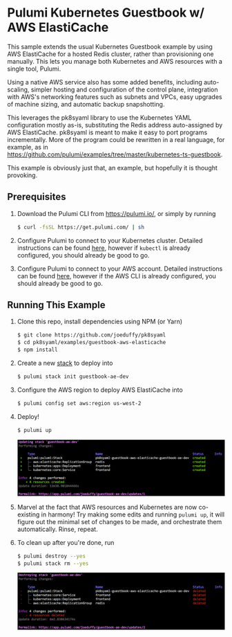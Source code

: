 # Pulumi Kubernetes Guestbook w/ AWS ElastiCache

This sample extends the usual Kubernetes Guestbook example by using AWS ElastiCache for a hosted Redis cluster, rather
than provisioning one manually.  This lets you manage both Kubernetes and AWS resources with a single tool, Pulumi.

Using a native AWS service also has some added benefits, including auto-scaling, simpler hosting and configuration
of the control plane, integration with AWS's networking features such as subnets and VPCs, easy upgrades of machine
sizing, and automatic backup snapshotting.

This leverages the pk8syaml library to use the Kubernetes YAML configuration mostly as-is, substituting the
Redis address auto-assigned by AWS ElastiCache.  pk8syaml is meant to make it easy to port programs incrementally.
More of the program could be rewritten in a real language, for example, as in
https://github.com/pulumi/examples/tree/master/kubernetes-ts-guestbook.

This example is obviously just that, an example, but hopefully it is thought provoking.

## Prerequisites

1. Download the Pulumi CLI from https://pulumi.io/, or simply by running

    ```bash
    $ curl -fsSL https://get.pulumi.com/ | sh
    ```

2. Configure Pulumi to connect to your Kubernetes cluster.  Detailed instructions can be found
    [here](https://pulumi.io/install/kubernetes.html), however if `kubectl` is already configured,
    you should already be good to go.

3. Configure Pulumi to connect to your AWS account.  Detailed instructions can be found
    [here](https://pulumi.io/install/aws.html), however if the AWS CLI is already configured,
    you should already be good to go.

## Running This Example

1. Clone this repo, install dependencies using NPM (or Yarn)

    ```bash
    $ git clone https://github.com/joeduffy/pk8syaml
    $ cd pk8syaml/examples/guestbook-aws-elasticache
    $ npm install
    ```

2. Create a new [stack](https://pulumi.io/tour/programs-stacks.html) to deploy into

    ```bash
    $ pulumi stack init guestbook-ae-dev
    ```

3. Configure the AWS region to deploy AWS ElastiCache into

    ```bash
    $ pulumi config set aws:region us-west-2
    ```

4. Deploy!

    ```bash
    $ pulumi up
    ```

    <img src="./images/up.png" width=600 />

5. Marvel at the fact that AWS resources and Kubernetes are now co-existing in harmony!  Try making some edits and
   running `pulumi up`, it will figure out the minimal set of changes to be made, and orchestrate them automatically.
   Rinse, repeat.

6. To clean up after you're done, run

    ```bash
    $ pulumi destroy --yes
    $ pulumi stack rm --yes
    ```

    <img src="./images/down.png" width=600 />

